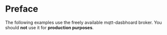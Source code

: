 # Preface

The following examples use the freely available mqtt-dasbhoard broker. You should **not** use it for **production purposes**. 